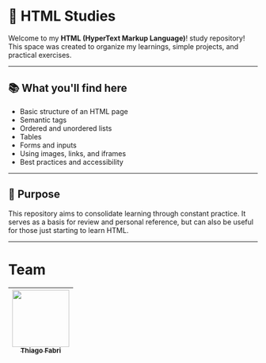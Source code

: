 # 🧪 HTML Studies

Welcome to my **HTML (HyperText Markup Language)**! study repository!
This space was created to organize my learnings, simple projects, and practical exercises.

---

## 📚 What you'll find here

- Basic structure of an HTML page
- Semantic tags
- Ordered and unordered lists
- Tables
- Forms and inputs
- Using images, links, and iframes
- Best practices and accessibility

---

## 🚀 Purpose

This repository aims to consolidate learning through constant practice. It serves as a basis for review and personal reference, but can also be useful for those just starting to learn HTML.

---

# Team

| [<img loading="lazy" src="https://avatars.githubusercontent.com/u/222240928?v=4" width="115"><br><sub>Thiago Fabri</sub>](https://github.com/TllFabri) |
| :---: |

